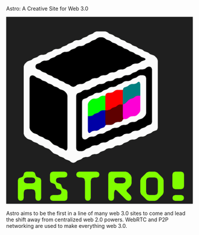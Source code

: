Astro: A Creative Site for Web 3.0

![Astro Logo](https://github.com/highboi/astro/blob/master/views/content/icons/astro.png)

Astro aims to be the first in a line of many web 3.0 sites to come and lead the shift away from centralized web 2.0 powers. WebRTC and P2P networking are used to make everything web 3.0.

